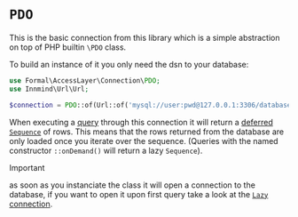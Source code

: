 # `PDO`

This is the basic connection from this library which is a simple abstraction on top of PHP builtin `\PDO` class.

To build an instance of it you only need the dsn to your database:

```php
use Formal\AccessLayer\Connection\PDO;
use Innmind\Url\Url;

$connection = PDO::of(Url::of('mysql://user:pwd@127.0.0.1:3306/database_name?charset=utf8mb4'));
```

When executing a [query](../queries/sql.md) through this connection it will return a [deferred `Sequence`](https://innmind.github.io/Immutable/SEQUENCE.html#defer) of rows. This means that the rows returned from the database are only loaded once you iterate over the sequence. (Queries with the named constructor `::onDemand()` will return a lazy `Sequence`).

> [!IMPORTANT]
> as soon as you instanciate the class it will open a connection to the database, if you want to open it upon first query take a look at the [`Lazy` connection](lazy.md).
